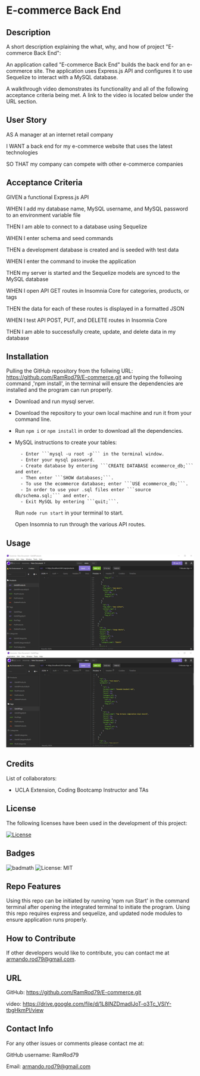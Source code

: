 # E-commerce Back End 

## Description

A short description explaining the what, why, and how of project "E-commerce Back End":

An application called "E-commerce Back End" builds the back end for an e-commerce site. The application uses Express.js API and configures it to use Sequelize to interact with a MySQL database.

A walkthrough video demonstrates its functionality and all of the following acceptance criteria being met. A link to the video is located below under the URL section.

## User Story

AS A manager at an internet retail company

I WANT a back end for my e-commerce website that uses the latest technologies

SO THAT my company can compete with other e-commerce companies

## Acceptance Criteria

GIVEN a functional Express.js API

WHEN I add my database name, MySQL username, and MySQL password to an environment variable file

THEN I am able to connect to a database using Sequelize

WHEN I enter schema and seed commands

THEN a development database is created and is seeded with test data

WHEN I enter the command to invoke the application

THEN my server is started and the Sequelize models are synced to the MySQL database

WHEN I open API GET routes in Insomnia Core for categories, products, or tags

THEN the data for each of these routes is displayed in a formatted JSON

WHEN I test API POST, PUT, and DELETE routes in Insomnia Core

THEN I am able to successfully create, update, and delete data in my database


## Installation

Pulling the GitHub repository from the follwing URL: https://github.com/RamRod79/E-commerce.git and typing the follwoing command ,'npm install', in the terminal will ensure the dependencies are installed and the program can run properly.

- Download and run mysql server.

- Download the repository to your own local machine and run it from your command line.

- Run ```npm i``` or ```npm install``` in order to download all the dependencies.

- MySQL instructions to create your tables:

        - Enter ```mysql -u root -p``` in the terminal window.
        - Enter your mysql password. 
        - Create database by entering ```CREATE DATABASE ecommerce_db;``` and enter.
        - Then enter ```SHOW databases;```.
        - To use the ecommerce database; enter ```USE ecommerce_db;```.
        - In order to use your .sql files enter ```source db/schema.sql;``` and enter.
        - Exit MySQL by entering ```quit;```.
  
  Run ```node run start``` in your terminal to start.

  Open Insomnia to run through the various API routes.

## Usage

![Screenshot of app being used.](./assets/images/Screenshot01.jpg)
![Screenshot of app being used.](./assets/images/Screenshot02.jpg)

## Credits

List of collaborators:

- UCLA Extension, Coding Bootcamp Instructor and TAs

## License

The following licenses have been used in the development of this project:

[![License](https://img.shields.io/badge/License-MIT-success)](https://opensource.org/licenses/MIT)

## Badges

![badmath](https://img.shields.io/github/languages/top/lernantino/badmath)
![License: MIT](https://img.shields.io/badge/License-MIT-success)

## Repo Features

Using this repo can be initiated by running 'npm run Start' in the command terminal after opening the integrated terminal to initiate the program. Using this repo requires express and sequelize, and updated node modules to ensure application runs properly.

## How to Contribute

If other developers would like to contribute, you can contact me at armando.rod79@gmail.com.

## URL
GitHub: https://github.com/RamRod79/E-commerce.git

video: https://drive.google.com/file/d/1L8lNZDmadIJoT-o3Tc_VSIY-tbgHkmPl/view

## Contact Info

For any other issues or comments please contact me at:

GitHub username: RamRod79

Email: armando.rod79@gmail.com